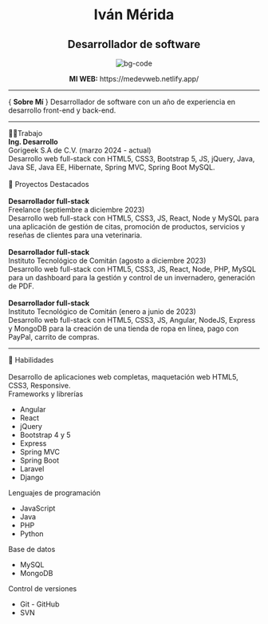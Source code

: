 
<h1 align="center"> Iván Mérida</h1>
<h2 align="center">Desarrollador de software</h2>

<div align="center">
  <img src="https://github.com/ivanmerida/IvanMerida/assets/87203017/b4f372d0-eee0-448b-b21a-6895c4b81faf.png" alt="bg-code">
</div>
<p align="center">
<b> MI WEB:</b> https://medevweb.netlify.app/
</p>
<hr/>
{ <b>Sobre Mí</b> }
Desarrollador de software con un año de experiencia en desarrollo front-end y back-end. 
<hr/>
👨‍💻Trabajo<br/>
<b>Ing. Desarrollo</b><br/>
Gorigeek S.A de C.V. (marzo 2024 - actual)<br/>
Desarrollo web full-stack con HTML5, CSS3, Bootstrap 5, JS, jQuery, Java, Java SE, Java EE, Hibernate, Spring MVC, Spring Boot
MySQL.<br/>
<br/>
🌟 Proyectos Destacados<br/>
<br/>
<b>Desarrollador full-stack</b><br/>
Freelance (septiembre a diciembre 2023)<br/>
Desarrollo web full-stack con HTML5, CSS3, JS, React, Node y MySQL para una
aplicación de gestión de citas, promoción de productos, servicios y reseñas de
clientes para una veterinaria.
<br/>
<br/>
<b>Desarrollador full-stack</b><br/>
Instituto Tecnológico de Comitán (agosto a diciembre 2023)<br/>
Desarrollo web full-stack con HTML5, CSS3, JS, React, Node, PHP, MySQL para un
dashboard para la gestión y control de un invernadero, generación de PDF.<br/>
<br/>
<b>Desarrollador full-stack</b><br/>
Instituto Tecnológico de Comitán (enero a junio de 2023)<br/>
Desarrollo web full-stack con HTML5, CSS3, JS, Angular, NodeJS, Express y MongoDB
para la creación de una tienda de ropa en línea, pago con PayPal, carrito de
compras.<br/>
<hr/>
🚀 Habilidades<br/><br/>
Desarrollo de aplicaciones web completas, maquetación web HTML5, CSS3, Responsive.
<br/>
Frameworks y librerías 
<ul>
  <li>Angular</li>
  <li>React</li>
  <li>jQuery</li>
  <li>Bootstrap 4 y 5</li>
  <li>Express</li>
  <li>Spring MVC</li>
  <li>Spring Boot</li>
  <li>Laravel</li>
  <li>Django</li>
</ul>
Lenguajes de programación 
 <ul>
   <li>
     JavaScript
   </li>
    <li>
      Java
   </li>
    <li>
      PHP
   </li>
   <li>
     Python
   </li>
 </ul>
Base de datos <br/>
<ul>
  <li>MySQL</li>
  <li>MongoDB</li>
</ul>
Control de versiones 
<ul>
  <li>Git - GitHub</li>
  <li>SVN</li>
</ul>





